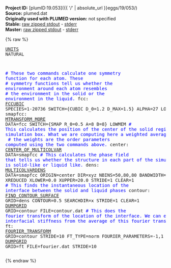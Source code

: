 **Project ID:** [plumID:19.053]({{ '/' | absolute_url }}eggs/19/053/)  
**Source:** plumed.dat  
**Originally used with PLUMED version:** not specified  
**Stable:** [raw zipped stdout](plumed.dat.plumed.stdout.txt.zip) - [stderr](plumed.dat.plumed.stderr)  
**Master:** [raw zipped stdout](plumed.dat.plumed_master.stdout.txt.zip) - [stderr](plumed.dat.plumed_master.stderr)  

{% raw %}<pre>
<a href="https://plumed.github.io/doc-master/user-doc/html/_u_n_i_t_s.html">UNITS</a> NATURAL

<span style="color:blue"># These two commands calculate one symmetry function for each atom.  These </span>
<span style="color:blue"># symmetry functions tell us whether the environment around each atom resembles </span>
<span style="color:blue"># the environment in the solid or the environment in the liquid.</span>
fcc: <a href="https://plumed.github.io/doc-master/user-doc/html/_f_c_c_u_b_i_c.html">FCCUBIC</a> SPECIES=1-20736 SWITCH={CUBIC D_0=1.2 D_MAX=1.5} ALPHA=27 LOWMEM 
smapfcc: <a href="https://plumed.github.io/doc-master/user-doc/html/_m_t_r_a_n_s_f_o_r_m__m_o_r_e.html">MTRANSFORM_MORE</a> DATA=fcc SWITCH={SMAP R_0=0.5 A=8 B=8} LOWMEM
<span style="color:blue"># This calculates the position of the center of the solid region of the simulation box.  What we are computing here a weighted average position </span>
<span style="color:blue"># the weights are the order parameters computed using the two commands above.</span>
center: <a href="https://plumed.github.io/doc-master/user-doc/html/_c_e_n_t_e_r__o_f__m_u_l_t_i_c_o_l_v_a_r.html">CENTER_OF_MULTICOLVAR</a> DATA=smapfcc
<span style="color:blue"># This calculates the phase field that tells us whether the structure in each part of the simulation box is solid-like or liquid like.</span>
dens: <a href="https://plumed.github.io/doc-master/user-doc/html/_m_u_l_t_i_c_o_l_v_a_r_d_e_n_s.html">MULTICOLVARDENS</a> DATA=smapfcc ORIGIN=center DIR=xyz NBINS=50,80,80 BANDWIDTH=1.0,1.0,1.0 XREDUCED XLOWER=0.0 XUPPER=20.0 STRIDE=1 CLEAR=1
<span style="color:blue"># This finds the instantaneous location of the interface between the solid and liquid phases</span>
contour: <a href="https://plumed.github.io/doc-master/user-doc/html/_f_i_n_d__c_o_n_t_o_u_r__s_u_r_f_a_c_e.html">FIND_CONTOUR_SURFACE</a> GRID=dens CONTOUR=0.5 SEARCHDIR=x STRIDE=1 CLEAR=1
<a href="https://plumed.github.io/doc-master/user-doc/html/_d_u_m_p_g_r_i_d.html">DUMPGRID</a> GRID=contour FILE=contour.dat
<span style="color:blue"># This does the fourier transform of the location of the interface.  We can extract the interfacial stiffness from the average of this fourier transform</span>
ft: <a href="https://plumed.github.io/doc-master/user-doc/html/_f_o_u_r_i_e_r__t_r_a_n_s_f_o_r_m.html">FOURIER_TRANSFORM</a> GRID=contour STRIDE=10 FT_TYPE=norm FOURIER_PARAMETERS=-1,1
<a href="https://plumed.github.io/doc-master/user-doc/html/_d_u_m_p_g_r_i_d.html">DUMPGRID</a> GRID=ft FILE=fourier.dat STRIDE=10
</pre>{% endraw %}

